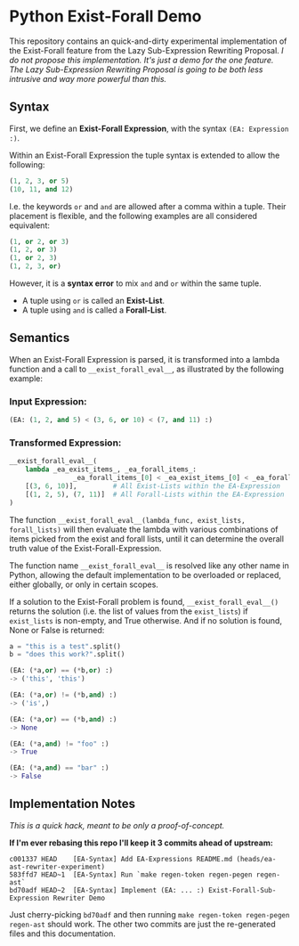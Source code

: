 Python Exist-Forall Demo
========================

This repository contains an quick-and-dirty experimental implementation of the Exist-Forall feature from the Lazy Sub-Expression Rewriting Proposal. *I do not propose this implementation. It's just a demo for the one feature. The Lazy Sub-Expression Rewriting Proposal is going to be both less intrusive and way more powerful than this.*

Syntax
------

First, we define an **Exist-Forall Expression**, with the syntax `(EA: Expression :)`.

Within an Exist-Forall Expression the tuple syntax is extended to allow the following:

```python
(1, 2, 3, or 5)
(10, 11, and 12)
```

I.e. the keywords `or` and `and` are allowed after a comma within a tuple. Their placement is flexible, and the following examples are all considered equivalent:

```python
(1, or 2, or 3)
(1, 2, or 3)
(1, or 2, 3)
(1, 2, 3, or)
```

However, it is a **syntax error** to mix `and` and `or` within the same tuple.

- A tuple using `or` is called an **Exist-List**.
- A tuple using `and` is called a **Forall-List**.

Semantics
---------

When an Exist-Forall Expression is parsed, it is transformed into a lambda function and a call to `__exist_forall_eval__`, as illustrated by the following example:

### Input Expression:
```python
(EA: (1, 2, and 5) < (3, 6, or 10) < (7, and 11) :)
```

### Transformed Expression:
```python
__exist_forall_eval__(
    lambda _ea_exist_items_, _ea_forall_items_:
                _ea_forall_items_[0] < _ea_exist_items_[0] < _ea_forall_items_[1],
    [(3, 6, 10)],         # All Exist-Lists within the EA-Expression
    [(1, 2, 5), (7, 11)]  # All Forall-Lists within the EA-Expression
)
```

The function `__exist_forall_eval__(lambda_func, exist_lists, forall_lists)` will then evaluate the lambda with various combinations of items picked from the exist and forall lists, until it can determine the overall truth value of the Exist-Forall-Expression.

The function name `__exist_forall_eval__` is resolved like any other name in Python, allowing the default implementation to be overloaded or replaced, either globally, or only in certain scopes.

If a solution to the Exist-Forall problem is found, `__exist_forall_eval__()` returns the solution (i.e. the list of values from the `exist_lists`) if `exist_lists` is non-empty, and True otherwise. And if no solution is found, None or False is returned:

```python
a = "this is a test".split()
b = "does this work?".split()

(EA: (*a,or) == (*b,or) :)
-> ('this', 'this')

(EA: (*a,or) != (*b,and) :)
-> ('is',)

(EA: (*a,or) == (*b,and) :)
-> None

(EA: (*a,and) != "foo" :)
-> True

(EA: (*a,and) == "bar" :)
-> False
```

Implementation Notes
--------------------

*This is a quick hack, meant to be only a proof-of-concept.*

**If I'm ever rebasing this repo I'll keep it 3 commits ahead of upstream:**

```
c001337 HEAD    [EA-Syntax] Add EA-Expressions README.md (heads/ea-ast-rewriter-experiment)
583ffd7 HEAD~1  [EA-Syntax] Run `make regen-token regen-pegen regen-ast`
bd70adf HEAD~2  [EA-Syntax] Implement (EA: ... :) Exist-Forall-Sub-Expression Rewriter Demo
```

Just cherry-picking `bd70adf` and then running `make regen-token regen-pegen regen-ast`
should work. The other two commits are just the re-generated files and this documentation.
